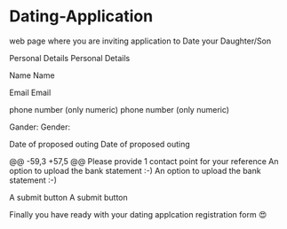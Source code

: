 # Dating-Application
web page where you are inviting application to Date your Daughter/Son    



Personal Details 	Personal Details 




Name 	Name 


Email 	Email 


phone number (only numeric) 	phone number (only numeric) 


Gander: 	Gender: 


Date of proposed outing 	Date of proposed outing 


@@ -59,3 +57,5 @@ Please provide 1 contact point for your reference
An option to upload the bank statement :-)  	An option to upload the bank statement :-)  


A submit button 	A submit button 

Finally you have ready with your dating applcation registration form 😍
